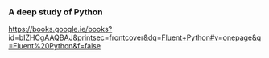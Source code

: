 ### A deep study of Python

https://books.google.ie/books?id=bIZHCgAAQBAJ&printsec=frontcover&dq=Fluent+Python#v=onepage&q=Fluent%20Python&f=false